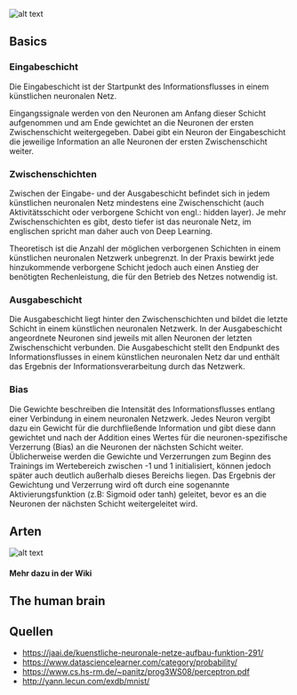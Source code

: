 ![alt text](https://i.ibb.co/SQPgRqt/mathe2NN.png)

## Basics

### Eingabeschicht

Die Eingabeschicht ist der Startpunkt des Informationsflusses in einem künstlichen neuronalen Netz.

Eingangssignale werden von den Neuronen am Anfang dieser Schicht aufgenommen und am Ende gewichtet an die Neuronen der ersten Zwischenschicht weitergegeben. Dabei gibt ein Neuron der Eingabeschicht die jeweilige Information an alle Neuronen der ersten Zwischenschicht weiter.

### Zwischenschichten

Zwischen der Eingabe- und der Ausgabeschicht befindet sich in jedem künstlichen neuronalen Netz mindestens eine Zwischenschicht (auch Aktivitätsschicht oder verborgene Schicht von engl.: hidden layer). Je mehr Zwischenschichten es gibt, desto tiefer ist das neuronale Netz, im englischen spricht man daher auch von Deep Learning.

Theoretisch ist die Anzahl der möglichen verborgenen Schichten in einem künstlichen neuronalen Netzwerk unbegrenzt. In der Praxis bewirkt jede hinzukommende verborgene Schicht jedoch auch einen Anstieg der benötigten Rechenleistung, die für den Betrieb des Netzes notwendig ist.

### Ausgabeschicht

Die Ausgabeschicht liegt hinter den Zwischenschichten und bildet die letzte Schicht in einem künstlichen neuronalen Netzwerk. In der Ausgabeschicht angeordnete Neuronen sind jeweils mit allen Neuronen der letzten Zwischenschicht verbunden. Die Ausgabeschicht stellt den Endpunkt des Informationsflusses in einem künstlichen neuronalen Netz dar und enthält das Ergebnis der Informationsverarbeitung durch das Netzwerk.

### Bias

Die Gewichte beschreiben die Intensität des Informationsflusses entlang einer Verbindung in einem neuronalen Netzwerk. Jedes Neuron vergibt dazu ein Gewicht für die durchfließende Information und gibt diese dann gewichtet und nach der Addition eines Wertes für die neuronen-spezifische Verzerrung (Bias) an die Neuronen der nächsten Schicht weiter. Üblicherweise werden die Gewichte und Verzerrungen zum Beginn des Trainings im Wertebereich zwischen -1 und 1 initialisiert, können jedoch später auch deutlich außerhalb dieses Bereichs liegen. Das Ergebnis der Gewichtung und Verzerrung wird oft durch eine sogenannte Aktivierungsfunktion (z.B: Sigmoid oder tanh) geleitet, bevor es an die Neuronen der nächsten Schicht weitergeleitet wird.

## Arten
![alt text](https://jaai.de/wp-content/uploads/2017/09/neuralnetworks.png)
#### Mehr dazu in der Wiki

## The human brain

## Quellen

- https://jaai.de/kuenstliche-neuronale-netze-aufbau-funktion-291/
- https://www.datasciencelearner.com/category/probability/
- https://www.cs.hs-rm.de/~panitz/prog3WS08/perceptron.pdf
- http://yann.lecun.com/exdb/mnist/

